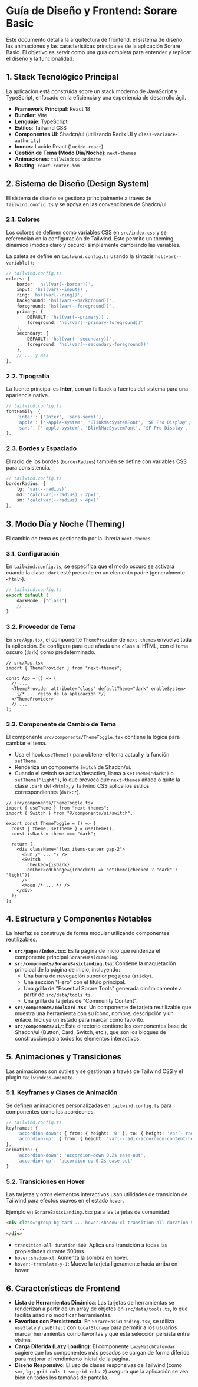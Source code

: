 # Guía de Diseño y Frontend: Sorare Basic

Este documento detalla la arquitectura de frontend, el sistema de diseño, las animaciones y las características principales de la aplicación Sorare Basic. El objetivo es servir como una guía completa para entender y replicar el diseño y la funcionalidad.

## 1. Stack Tecnológico Principal

La aplicación está construida sobre un stack moderno de JavaScript y TypeScript, enfocado en la eficiencia y una experiencia de desarrollo ágil.

-   **Framework Principal**: React 18
-   **Bundler**: Vite
-   **Lenguaje**: TypeScript
-   **Estilos**: Tailwind CSS
-   **Componentes UI**: Shadcn/ui (utilizando Radix UI y `class-variance-authority`)
-   **Iconos**: Lucide React (`lucide-react`)
-   **Gestión de Tema (Modo Día/Noche)**: `next-themes`
-   **Animaciones**: `tailwindcss-animate`
-   **Routing**: `react-router-dom`

## 2. Sistema de Diseño (Design System)

El sistema de diseño se gestiona principalmente a través de `tailwind.config.ts` y se apoya en las convenciones de Shadcn/ui.

### 2.1. Colores

Los colores se definen como variables CSS en `src/index.css` y se referencian en la configuración de Tailwind. Esto permite un theming dinámico (modos claro y oscuro) simplemente cambiando las variables.

La paleta se define en `tailwind.config.ts` usando la sintaxis `hsl(var(--variable))`:

```typescript
// tailwind.config.ts
colors: {
    border: 'hsl(var(--border))',
    input: 'hsl(var(--input))',
    ring: 'hsl(var(--ring))',
    background: 'hsl(var(--background))',
    foreground: 'hsl(var(--foreground))',
    primary: {
        DEFAULT: 'hsl(var(--primary))',
        foreground: 'hsl(var(--primary-foreground))'
    },
    secondary: {
        DEFAULT: 'hsl(var(--secondary))',
        foreground: 'hsl(var(--secondary-foreground))'
    },
    // ... y más
},
```

### 2.2. Tipografía

La fuente principal es **Inter**, con un fallback a fuentes del sistema para una apariencia nativa.

```typescript
// tailwind.config.ts
fontFamily: {
    'inter': ['Inter', 'sans-serif'],
    'apple': ['-apple-system', 'BlinkMacSystemFont', 'SF Pro Display', 'system-ui', 'sans-serif'],
    'sans': ['-apple-system', 'BlinkMacSystemFont', 'SF Pro Display', 'Inter', 'system-ui', 'sans-serif'],
},
```

### 2.3. Bordes y Espaciado

El radio de los bordes (`borderRadius`) también se define con variables CSS para consistencia.

```typescript
// tailwind.config.ts
borderRadius: {
    lg: 'var(--radius)',
    md: 'calc(var(--radius) - 2px)',
    sm: 'calc(var(--radius) - 4px)'
},
```

## 3. Modo Día y Noche (Theming)

El cambio de tema es gestionado por la librería `next-themes`.

### 3.1. Configuración

En `tailwind.config.ts`, se especifica que el modo oscuro se activará cuando la clase `.dark` esté presente en un elemento padre (generalmente `<html>`).

```typescript
// tailwind.config.ts
export default {
	darkMode: ["class"],
    // ...
}
```

### 3.2. Proveedor de Tema

En `src/App.tsx`, el componente `ThemeProvider` de `next-themes` envuelve toda la aplicación. Se configura para que añada una `class` al HTML, con el tema oscuro (`dark`) como predeterminado.

```tsx
// src/App.tsx
import { ThemeProvider } from "next-themes";

const App = () => (
  // ...
  <ThemeProvider attribute="class" defaultTheme="dark" enableSystem>
    {/* ... resto de la aplicación */}
  </ThemeProvider>
  // ...
);
```

### 3.3. Componente de Cambio de Tema

El componente `src/components/ThemeToggle.tsx` contiene la lógica para cambiar el tema.

-   Usa el hook `useTheme()` para obtener el tema actual y la función `setTheme`.
-   Renderiza un componente `Switch` de Shadcn/ui.
-   Cuando el switch se activa/desactiva, llama a `setTheme('dark')` o `setTheme('light')`, lo que provoca que `next-themes` añada o quite la clase `.dark` del `<html>`, y Tailwind CSS aplica los estilos correspondientes (`dark:*`).

```tsx
// src/components/ThemeToggle.tsx
import { useTheme } from "next-themes";
import { Switch } from "@/components/ui/switch";

export const ThemeToggle = () => {
  const { theme, setTheme } = useTheme();
  const isDark = theme === "dark";

  return (
    <div className="flex items-center gap-2">
      <Sun /* ... */ />
      <Switch
        checked={isDark}
        onCheckedChange={(checked) => setTheme(checked ? "dark" : "light")}
      />
      <Moon /* ... */ />
    </div>
  );
};
```

## 4. Estructura y Componentes Notables

La interfaz se construye de forma modular utilizando componentes reutilizables.

-   **`src/pages/Index.tsx`**: Es la página de inicio que renderiza el componente principal `SorareBasicLanding`.
-   **`src/components/SorareBasicLanding.tsx`**: Contiene la maquetación principal de la página de inicio, incluyendo:
    -   Una barra de navegación superior pegajosa (`sticky`).
    -   Una sección "Hero" con el título principal.
    -   Una grilla de "Essential Sorare Tools" generada dinámicamente a partir de `src/data/tools.ts`.
    -   Una grilla de tarjetas de "Community Content".
-   **`src/components/ToolCard.tsx`**: Un componente de tarjeta reutilizable que muestra una herramienta con su ícono, nombre, descripción y un enlace. Incluye un estado para marcar como favorito.
-   **`src/components/ui/`**: Este directorio contiene los componentes base de Shadcn/ui (Button, Card, Switch, etc.), que son los bloques de construcción para todos los elementos interactivos.

## 5. Animaciones y Transiciones

Las animaciones son sutiles y se gestionan a través de Tailwind CSS y el plugin `tailwindcss-animate`.

### 5.1. Keyframes y Clases de Animación

Se definen animaciones personalizadas en `tailwind.config.ts` para componentes como los acordeones.

```typescript
// tailwind.config.ts
keyframes: {
    'accordion-down': { from: { height: '0' }, to: { height: 'var(--radix-accordion-content-height)' } },
    'accordion-up': { from: { height: 'var(--radix-accordion-content-height)' }, to: { height: '0' } }
},
animation: {
    'accordion-down': 'accordion-down 0.2s ease-out',
    'accordion-up': 'accordion-up 0.2s ease-out'
}
```

### 5.2. Transiciones en Hover

Las tarjetas y otros elementos interactivos usan utilidades de transición de Tailwind para efectos suaves en el estado `hover`.

Ejemplo en `SorareBasicLanding.tsx` para las tarjetas de comunidad:
```html
<div class="group bg-card ... hover:shadow-xl transition-all duration-500 ... hover:-translate-y-1">
    ...
</div>
```
-   `transition-all duration-500`: Aplica una transición a todas las propiedades durante 500ms.
-   `hover:shadow-xl`: Aumenta la sombra en hover.
-   `hover:-translate-y-1`: Mueve la tarjeta ligeramente hacia arriba en hover.

## 6. Características de Frontend

-   **Lista de Herramientas Dinámica**: Las tarjetas de herramientas se renderizan a partir de un array de objetos en `src/data/tools.ts`, lo que facilita añadir o modificar herramientas.
-   **Favoritos con Persistencia**: En `SorareBasicLanding.tsx`, se utiliza `useState` y `useEffect` con `localStorage` para permitir a los usuarios marcar herramientas como favoritas y que esta selección persista entre visitas.
-   **Carga Diferida (Lazy Loading)**: El componente `LazyMatchCalendar` sugiere que los componentes más pesados se cargan de forma diferida para mejorar el rendimiento inicial de la página.
-   **Diseño Responsivo**: El uso de clases responsivas de Tailwind (como `sm:`, `lg:`, `grid-cols-1 sm:grid-cols-2`) asegura que la aplicación se vea bien en todos los tamaños de pantalla.

